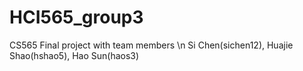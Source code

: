 # HCI565_group3
CS565 Final project with team members \n
Si Chen(sichen12), Huajie Shao(hshao5), Hao Sun(haos3)

